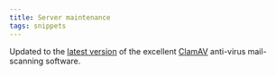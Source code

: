 ```yaml
---
title: Server maintenance
tags: snippets
---
```


Updated to the [latest version](http://sourceforge.net/project/shownotes.php?release_id=368319) of the excellent [ClamAV](http://www.clamav.net/) anti-virus mail-scanning software.
